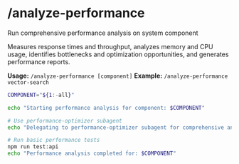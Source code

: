 # /analyze-performance

Run comprehensive performance analysis on system component

Measures response times and throughput, analyzes memory and CPU usage, identifies bottlenecks and optimization opportunities, and generates performance reports.

**Usage:** `/analyze-performance [component]`
**Example:** `/analyze-performance vector-search`

```bash
COMPONENT="${1:-all}"

echo "Starting performance analysis for component: $COMPONENT"

# Use performance-optimizer subagent
echo "Delegating to performance-optimizer subagent for comprehensive analysis..."

# Run basic performance tests
npm run test:api
echo "Performance analysis completed for: $COMPONENT"
```